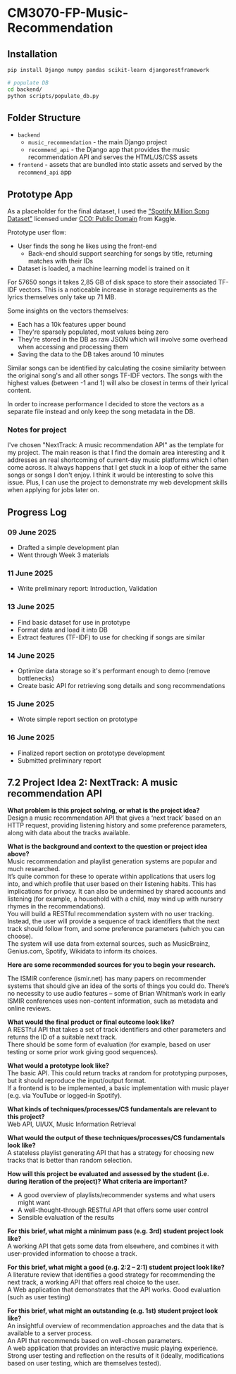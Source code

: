 # CM3070-FP-Music-Recommendation

## Installation

```bash
pip install Django numpy pandas scikit-learn djangorestframework
```

```bash
# populate DB
cd backend/
python scripts/populate_db.py
```

## Folder Structure

- `backend`
  - `music_recommendation` - the main Django project
  - `recommend_api` - the Django app that provides the music recommendation API and serves the HTML/JS/CSS assets
- `frontend` - assets that are bundled into static assets and served by the `recommend_api` app

## Prototype App

As a placeholder for the final dataset, I used the ["Spotify Million Song Dataset"](https://www.kaggle.com/datasets/notshrirang/spotify-million-song-dataset) licensed under [CC0: Public Domain](https://creativecommons.org/publicdomain/zero/1.0/) from Kaggle.

Prototype user flow:
- User finds the song he likes using the front-end
  - Back-end should support searching for songs by title, returning matches with their IDs
- Dataset is loaded, a machine learning model is trained on it

For 57650 songs it takes 2,85 GB of disk space to store their associated TF-IDF vectors. This is a noticeable increase in storage requirements as the lyrics themselves only take up 71 MB.

Some insights on the vectors themselves:
- Each has a 10k features upper bound
- They're sparsely populated, most values being zero
- They're stored in the DB as raw JSON which will involve some overhead when accessing and processing them
- Saving the data to the DB takes around 10 minutes

Similar songs can be identified by calculating the cosine similarity between the original song's and all other songs TF-IDF vectors. The songs with the highest values (between -1 and 1) will also be closest in terms of their lyrical content.

In order to increase performance I decided to store the vectors as a separate file instead and only keep the song metadata in the DB.

### Notes for project

I've chosen "NextTrack: A music recommendation API" as the template for my project. The main reason is that I find the domain area interesting and it addresses an real shortcoming of current-day music platforms which I often come across. It always happens that I get stuck in a loop of either the same songs or songs I don't enjoy. I think it would be interesting to solve this issue. Plus, I can use the project to demonstrate my web development skills when applying for jobs later on.

## Progress Log
### 09 June 2025 
- Drafted a simple development plan
- Went through Week 3 materials
### 11 June 2025
- Write preliminary report: Introduction, Validation
### 13 June 2025
- Find basic dataset for use in prototype
- Format data and load it into DB
- Extract features (TF-IDF) to use for checking if songs are similar
### 14 June 2025
- Optimize data storage so it's performant enough to demo (remove bottlenecks)
- Create basic API for retrieving song details and song recommendations
### 15 June 2025
- Wrote simple report section on prototype
### 16 June 2025
- Finalized report section on prototype development
- Submitted preliminary report

## 7.2 Project Idea 2: NextTrack: A music recommendation API

**What problem is this project solving, or what is the project idea?**  
Design a music recommendation API that gives a ‘next track’ based on an HTTP request, providing listening history and some preference parameters, along with data about the tracks available.

**What is the background and context to the question or project idea above?**  
Music recommendation and playlist generation systems are popular and much researched.  
It’s quite common for these to operate within applications that users log into, and which profile that user based on their listening habits. This has implications for privacy. It can also be undermined by shared accounts and listening (for example, a household with a child, may wind up with nursery rhymes in the recommendations).  
You will build a RESTful recommendation system with no user tracking. Instead, the user will provide a sequence of track identifiers that the next track should follow from, and some preference parameters (which you can choose).  
The system will use data from external sources, such as MusicBrainz, Genius.com, Spotify, Wikidata to inform its choices.  

**Here are some recommended sources for you to begin your research.**

The ISMIR conference (ismir.net) has many papers on recommender systems that should give an idea of the sorts of things you could do. There’s no necessity to use audio features – some of Brian Whitman’s work in early ISMIR conferences uses non-content information, such as metadata and online reviews.

**What would the final product or final outcome look like?**  
A RESTful API that takes a set of track identifiers and other parameters and returns the ID of a suitable next track.  
There should be some form of evaluation (for example, based on user testing or some prior work giving good sequences).

**What would a prototype look like?**  
The basic API. This could return tracks at random for prototyping purposes, but it should reproduce the input/output format.  
If a frontend is to be implemented, a basic implementation with music player (e.g. via YouTube or logged-in Spotify).

**What kinds of techniques/processes/CS fundamentals are relevant to this project?**  
Web API, UI/UX, Music Information Retrieval

**What would the output of these techniques/processes/CS fundamentals look like?**  
A stateless playlist generating API that has a strategy for choosing new tracks that is better than random selection.

**How will this project be evaluated and assessed by the student (i.e. during iteration of the project)? What criteria are important?**
- A good overview of playlists/recommender systems and what users might want
- A well-thought-through RESTful API that offers some user control
- Sensible evaluation of the results

**For this brief, what might a minimum pass (e.g. 3rd) student project look like?**  
A working API that gets some data from elsewhere, and combines it with user-provided information to choose a track.

**For this brief, what might a good (e.g. 2:2 – 2:1) student project look like?**  
A literature review that identifies a good strategy for recommending the next track, a working API that offers real choice to the user.  
A Web application that demonstrates that the API works. Good evaluation (such as user testing)

**For this brief, what might an outstanding (e.g. 1st) student project look like?**  
An insightful overview of recommendation approaches and the data that is available to a server process.  
An API that recommends based on well-chosen parameters.  
A web application that provides an interactive music playing experience.  
Strong user testing and reflection on the results of it (ideally, modifications based on user testing, which are themselves tested).